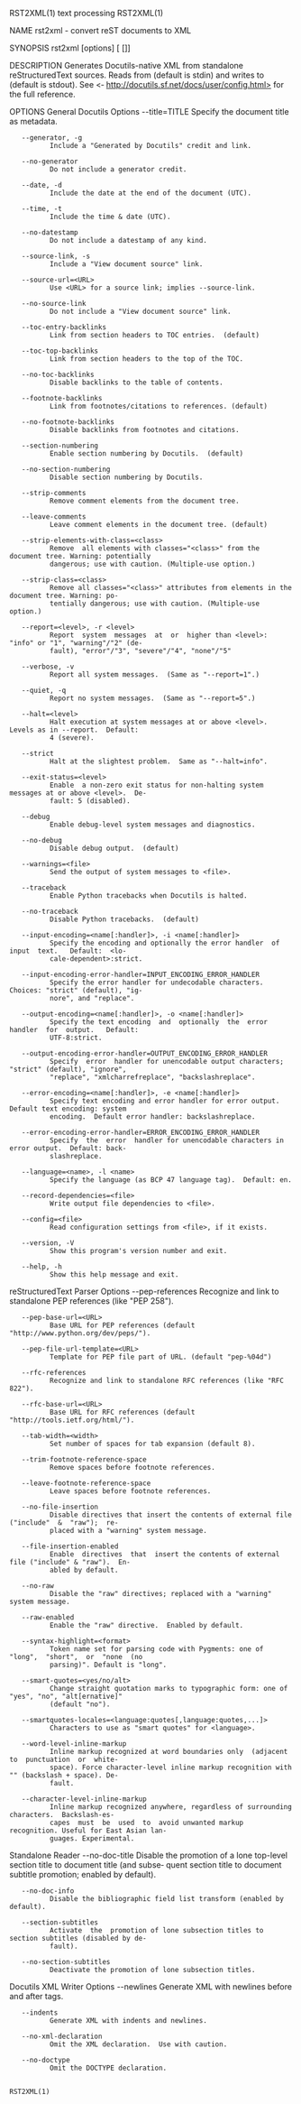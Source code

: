 RST2XML(1)                                  text processing                                 RST2XML(1)

NAME
       rst2xml - convert reST documents to XML

SYNOPSIS
       rst2xml [options] [<source> [<destination>]]

DESCRIPTION
       Generates  Docutils-native  XML  from standalone reStructuredText sources.  Reads from <source>
       (default  is  stdin)   and   writes   to   <destination>   (default   is   stdout).    See   <‐
       http://docutils.sf.net/docs/user/config.html> for the full reference.

OPTIONS
   General Docutils Options
       --title=TITLE
              Specify the document title as metadata.

       --generator, -g
              Include a "Generated by Docutils" credit and link.

       --no-generator
              Do not include a generator credit.

       --date, -d
              Include the date at the end of the document (UTC).

       --time, -t
              Include the time & date (UTC).

       --no-datestamp
              Do not include a datestamp of any kind.

       --source-link, -s
              Include a "View document source" link.

       --source-url=<URL>
              Use <URL> for a source link; implies --source-link.

       --no-source-link
              Do not include a "View document source" link.

       --toc-entry-backlinks
              Link from section headers to TOC entries.  (default)

       --toc-top-backlinks
              Link from section headers to the top of the TOC.

       --no-toc-backlinks
              Disable backlinks to the table of contents.

       --footnote-backlinks
              Link from footnotes/citations to references. (default)

       --no-footnote-backlinks
              Disable backlinks from footnotes and citations.

       --section-numbering
              Enable section numbering by Docutils.  (default)

       --no-section-numbering
              Disable section numbering by Docutils.

       --strip-comments
              Remove comment elements from the document tree.

       --leave-comments
              Leave comment elements in the document tree. (default)

       --strip-elements-with-class=<class>
              Remove  all elements with classes="<class>" from the document tree. Warning: potentially
              dangerous; use with caution. (Multiple-use option.)

       --strip-class=<class>
              Remove all classes="<class>" attributes from elements in the document tree. Warning: po‐
              tentially dangerous; use with caution. (Multiple-use option.)

       --report=<level>, -r <level>
              Report  system  messages  at  or  higher than <level>: "info" or "1", "warning"/"2" (de‐
              fault), "error"/"3", "severe"/"4", "none"/"5"

       --verbose, -v
              Report all system messages.  (Same as "--report=1".)

       --quiet, -q
              Report no system messages.  (Same as "--report=5".)

       --halt=<level>
              Halt execution at system messages at or above <level>.  Levels as in --report.  Default:
              4 (severe).

       --strict
              Halt at the slightest problem.  Same as "--halt=info".

       --exit-status=<level>
              Enable  a non-zero exit status for non-halting system messages at or above <level>.  De‐
              fault: 5 (disabled).

       --debug
              Enable debug-level system messages and diagnostics.

       --no-debug
              Disable debug output.  (default)

       --warnings=<file>
              Send the output of system messages to <file>.

       --traceback
              Enable Python tracebacks when Docutils is halted.

       --no-traceback
              Disable Python tracebacks.  (default)

       --input-encoding=<name[:handler]>, -i <name[:handler]>
              Specify the encoding and optionally the error handler  of  input  text.   Default:  <lo‐
              cale-dependent>:strict.

       --input-encoding-error-handler=INPUT_ENCODING_ERROR_HANDLER
              Specify the error handler for undecodable characters.  Choices: "strict" (default), "ig‐
              nore", and "replace".

       --output-encoding=<name[:handler]>, -o <name[:handler]>
              Specify the text encoding  and  optionally  the  error  handler  for  output.   Default:
              UTF-8:strict.

       --output-encoding-error-handler=OUTPUT_ENCODING_ERROR_HANDLER
              Specify  error  handler for unencodable output characters; "strict" (default), "ignore",
              "replace", "xmlcharrefreplace", "backslashreplace".

       --error-encoding=<name[:handler]>, -e <name[:handler]>
              Specify text encoding and error handler for error output.  Default text encoding: system
              encoding.  Default error handler: backslashreplace.

       --error-encoding-error-handler=ERROR_ENCODING_ERROR_HANDLER
              Specify  the  error  handler for unencodable characters in error output.  Default: back‐
              slashreplace.

       --language=<name>, -l <name>
              Specify the language (as BCP 47 language tag).  Default: en.

       --record-dependencies=<file>
              Write output file dependencies to <file>.

       --config=<file>
              Read configuration settings from <file>, if it exists.

       --version, -V
              Show this program's version number and exit.

       --help, -h
              Show this help message and exit.

   reStructuredText Parser Options
       --pep-references
              Recognize and link to standalone PEP references (like "PEP 258").

       --pep-base-url=<URL>
              Base URL for PEP references (default "http://www.python.org/dev/peps/").

       --pep-file-url-template=<URL>
              Template for PEP file part of URL. (default "pep-%04d")

       --rfc-references
              Recognize and link to standalone RFC references (like "RFC 822").

       --rfc-base-url=<URL>
              Base URL for RFC references (default "http://tools.ietf.org/html/").

       --tab-width=<width>
              Set number of spaces for tab expansion (default 8).

       --trim-footnote-reference-space
              Remove spaces before footnote references.

       --leave-footnote-reference-space
              Leave spaces before footnote references.

       --no-file-insertion
              Disable directives that insert the contents of external file ("include"  &  "raw");  re‐
              placed with a "warning" system message.

       --file-insertion-enabled
              Enable  directives  that  insert the contents of external file ("include" & "raw").  En‐
              abled by default.

       --no-raw
              Disable the "raw" directives; replaced with a "warning" system message.

       --raw-enabled
              Enable the "raw" directive.  Enabled by default.

       --syntax-highlight=<format>
              Token name set for parsing code with Pygments: one of  "long",  "short",  or  "none  (no
              parsing)". Default is "long".

       --smart-quotes=<yes/no/alt>
              Change straight quotation marks to typographic form: one of "yes", "no", "alt[ernative]"
              (default "no").

       --smartquotes-locales=<language:quotes[,language:quotes,...]>
              Characters to use as "smart quotes" for <language>.

       --word-level-inline-markup
              Inline markup recognized at word boundaries only  (adjacent  to  punctuation  or  white‐
              space). Force character-level inline markup recognition with "" (backslash + space). De‐
              fault.

       --character-level-inline-markup
              Inline markup recognized anywhere, regardless of surrounding  characters.  Backslash-es‐
              capes  must  be  used  to  avoid unwanted markup recognition. Useful for East Asian lan‐
              guages. Experimental.

   Standalone Reader
       --no-doc-title
              Disable the promotion of a lone top-level section title to document  title  (and  subse‐
              quent section title to document subtitle promotion; enabled by default).

       --no-doc-info
              Disable the bibliographic field list transform (enabled by default).

       --section-subtitles
              Activate  the  promotion of lone subsection titles to section subtitles (disabled by de‐
              fault).

       --no-section-subtitles
              Deactivate the promotion of lone subsection titles.

   Docutils XML Writer Options
       --newlines
              Generate XML with newlines before and after tags.

       --indents
              Generate XML with indents and newlines.

       --no-xml-declaration
              Omit the XML declaration.  Use with caution.

       --no-doctype
              Omit the DOCTYPE declaration.

                                                                                            RST2XML(1)
